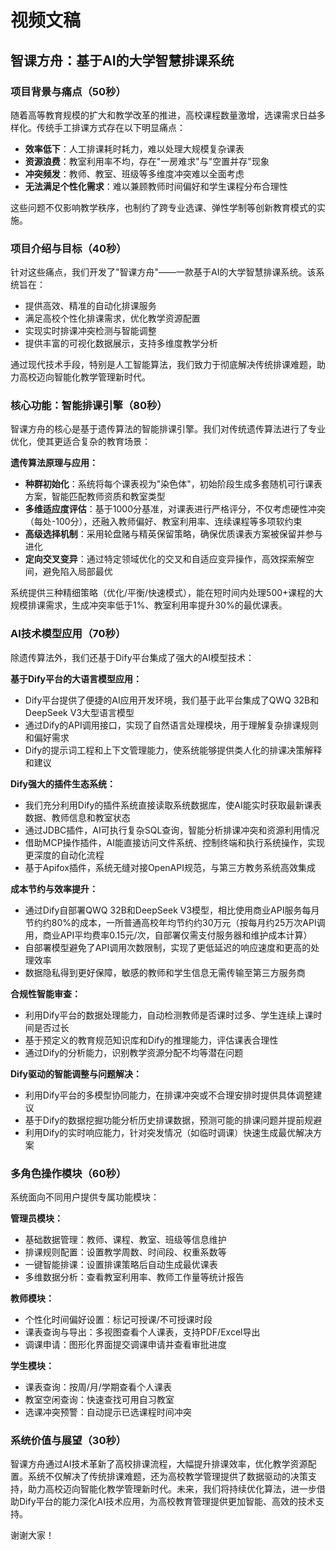 # 视频文稿

## 智课方舟：基于AI的大学智慧排课系统

### 项目背景与痛点（50秒）
随着高等教育规模的扩大和教学改革的推进，高校课程数量激增，选课需求日益多样化。传统手工排课方式存在以下明显痛点：

- **效率低下**：人工排课耗时耗力，难以处理大规模复杂课表
- **资源浪费**：教室利用率不均，存在"一房难求"与"空置并存"现象
- **冲突频发**：教师、教室、班级等多维度冲突难以全面考虑
- **无法满足个性化需求**：难以兼顾教师时间偏好和学生课程分布合理性

这些问题不仅影响教学秩序，也制约了跨专业选课、弹性学制等创新教育模式的实施。

### 项目介绍与目标（40秒）
针对这些痛点，我们开发了"智课方舟"——一款基于AI的大学智慧排课系统。该系统旨在：

- 提供高效、精准的自动化排课服务
- 满足高校个性化排课需求，优化教学资源配置
- 实现实时排课冲突检测与智能调整
- 提供丰富的可视化数据展示，支持多维度教学分析

通过现代技术手段，特别是人工智能算法，我们致力于彻底解决传统排课难题，助力高校迈向智能化教学管理新时代。

### 核心功能：智能排课引擎（80秒）
智课方舟的核心是基于遗传算法的智能排课引擎。我们对传统遗传算法进行了专业优化，使其更适合复杂的教育场景：

**遗传算法原理与应用：**
- **种群初始化**：系统将每个课表视为"染色体"，初始阶段生成多套随机可行课表方案，智能匹配教师资质和教室类型
- **多维适应度评估**：基于1000分基准，对课表进行严格评分，不仅考虑硬性冲突（每处-100分），还融入教师偏好、教室利用率、连续课程等多项软约束
- **高级选择机制**：采用轮盘赌与精英保留策略，确保优质课表方案被保留并参与进化
- **定向交叉变异**：通过特定领域优化的交叉和自适应变异操作，高效探索解空间，避免陷入局部最优

系统提供三种精细策略（优化/平衡/快速模式），能在短时间内处理500+课程的大规模排课需求，生成冲突率低于1%、教室利用率提升30%的最优课表。

### AI技术模型应用（70秒）
除遗传算法外，我们还基于Dify平台集成了强大的AI模型技术：

**基于Dify平台的大语言模型应用：**
- Dify平台提供了便捷的AI应用开发环境，我们基于此平台集成了QWQ 32B和DeepSeek V3大型语言模型
- 通过Dify的API调用接口，实现了自然语言处理模块，用于理解复杂排课规则和偏好需求
- Dify的提示词工程和上下文管理能力，使系统能够提供类人化的排课决策解释和建议

**Dify强大的插件生态系统：**
- 我们充分利用Dify的插件系统直接读取系统数据库，使AI能实时获取最新课表数据、教师信息和教室状态
- 通过JDBC插件，AI可执行复杂SQL查询，智能分析排课冲突和资源利用情况
- 借助MCP操作插件，AI能直接访问文件系统、控制终端和执行系统操作，实现更深度的自动化流程
- 基于Apifox插件，系统无缝对接OpenAPI规范，与第三方教务系统高效集成

**成本节约与效率提升：**
- 通过Dify自部署QWQ 32B和DeepSeek V3模型，相比使用商业API服务每月节约约80%的成本，一所普通高校年均节约约30万元（按每月约25万次API调用，商业API平均费率0.15元/次，自部署仅需支付服务器和维护成本计算）
- 自部署模型避免了API调用次数限制，实现了更低延迟的响应速度和更高的处理效率
- 数据隐私得到更好保障，敏感的教师和学生信息无需传输至第三方服务商

**合规性智能审查：**
- 利用Dify平台的数据处理能力，自动检测教师是否课时过多、学生连续上课时间是否过长
- 基于预定义的教育规范知识库和Dify的推理能力，评估课表合理性
- 通过Dify的分析能力，识别教学资源分配不均等潜在问题

**Dify驱动的智能调整与问题解决：**
- 利用Dify平台的多模型协同能力，在排课冲突或不合理安排时提供具体调整建议
- 基于Dify的数据挖掘功能分析历史排课数据，预测可能的排课问题并提前规避
- 利用Dify的实时响应能力，针对突发情况（如临时调课）快速生成最优解决方案

### 多角色操作模块（60秒）
系统面向不同用户提供专属功能模块：

**管理员模块：**
- 基础数据管理：教师、课程、教室、班级等信息维护
- 排课规则配置：设置教学周数、时间段、权重系数等
- 一键智能排课：设置排课策略后自动生成最优课表
- 多维数据分析：查看教室利用率、教师工作量等统计报告

**教师模块：**
- 个性化时间偏好设置：标记可授课/不可授课时段
- 课表查询与导出：多视图查看个人课表，支持PDF/Excel导出
- 调课申请：图形化界面提交调课申请并查看审批进度

**学生模块：**
- 课表查询：按周/月/学期查看个人课表
- 教室空闲查询：快速查找可用自习教室
- 选课冲突预警：自动提示已选课程时间冲突

### 系统价值与展望（30秒）
智课方舟通过AI技术革新了高校排课流程，大幅提升排课效率，优化教学资源配置。系统不仅解决了传统排课难题，还为高校教学管理提供了数据驱动的决策支持，助力高校迈向智能化教学管理新时代。未来，我们将持续优化算法，进一步借助Dify平台的能力深化AI技术应用，为高校教育管理提供更加智能、高效的技术支持。

谢谢大家！

#